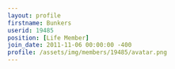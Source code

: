 ```yaml
---
layout: profile
firstname: Bunkers
userid: 19485
position: [Life Member]
join_date: 2011-11-06 00:00:00 -400
profile: /assets/img/members/19485/avatar.png
---
```

